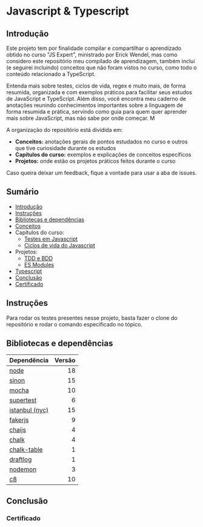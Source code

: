# Javascript & Typescript

## Introdução
Este projeto tem por finalidade compilar e compartilhar o aprendizado obtido no curso "JS Expert", ministrado por Erick Wendel, mas como considero este repositório meu compilado de aprendizagem, também incluí (e seguirei incluindo) conceitos que não foram vistos no curso, como todo o conteúdo relacionado a TypeScript.

Entenda mais sobre testes, ciclos de vida, regex e muito mais, de forma resumida, organizada e com exemplos práticos para facilitar seus estudos de JavaScript e TypeScript. Além disso, você encontra meu caderno de anotações reunindo conhecimentos importantes sobre a linguagem de forma resumida e prática, servindo como guia para quem quer aprender mais sobre JavaScript, mas não sabe por onde começar. M

A organização do repositório está dividida em:

- **Conceitos:** anotações gerais de pontos estudados no curso e outros que tive curiosidade durante os estudos
- **Capítulos do curso:** exemplos e explicações de conceitos específicos
- **Projetos:** onde estão os projetos práticos feitos durante o curso

Caso queira deixar um feedback, fique a vontade para usar a aba de issues.

## Sumário
- [Introdução](#introdução)
- [Instruções](#instruções)
- [Bibliotecas e dependências](#bibliotecas-e-dependências)
- [Conceitos](https://github.com/thamiavicente/javascript-typescript/blob/main/Conceitos)
- Capítulos do curso:
    - [Testes em Javascript](https://github.com/thamiavicente/javascript-typescript/blob/main/Capitulos-do-curso/Testes-em-Javascript)
    - [Ciclos de vida do Javascript](https://github.com/thamiavicente/javascript-typescript/tree/main/Capitulos-do-curso/Ciclos-de-Vida)
- Projetos:
    - [TDD e BDD](https://github.com/thamiavicente/javascript-typescript/blob/main/Projetos/TDD-e-BDD)
    - [ES Modules](https://github.com/thamiavicente/javascript-typescript/blob/main/Projetos/ESModules)
- [Typescript](https://github.com/thamiavicente/javascript-typescript/blob/main/Typescript)
- [Conclusão](#conclusão)
- [Certificado](#certificado)

## Instruções
Para rodar os testes presentes nesse projeto, basta fazer o clone do repositório e rodar o comando especificado no tópico.

## Bibliotecas e dependências
|Dependência|Versão|
|-|-:|
|[node](https://nodejs.org/en)|18|
|[sinon](https://sinonjs.org/)|15|
|[mocha](https://mochajs.org/)|10|
|[supertest](https://github.com/ladjs/supertest#readme)|6|
|[istanbul (nyc)](https://istanbul.js.org/)|15|
|[fakerjs](https://fakerjs.dev/)|9|
|[chaijs](https://www.chaijs.com)|4|
|[chalk](https://github.com/chalk/chalk)|4|
|[chalk-table](https://github.com/lordkrieg/chalk-table)|1|
|[draftlog](https://github.com/ivanseidel/node-draftlog)|1|
|[nodemon](https://nodemon.io/)|3|
|[c8](https://github.com/bcoe/c8)|10|

## Conclusão

### Certificado
